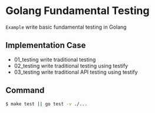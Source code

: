 # Golang Fundamental Testing

`Example` write basic fundamental testing in Golang

## Implementation Case

- 01_testing write traditional testing
- 02_testing write traditional testing using testify
- 03_testing write traditional API testing using testify

## Command

```sh
$ make test || go test -v ./...
```
